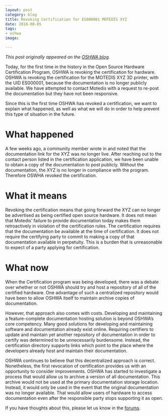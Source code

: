 ```yaml
---
layout: post
category: blog
title: Revoking Certification for ES000001 MOTEDIS XYZ
date: 2018-08-05
tags:
- oshwa
image:

---
```

*This post originally appeared on the [OSHWA blog](https://www.oshwa.org/2018/08/05/revoking-certification-for-es000001-motedis-xyz/).*

Today, for the first time in the history in the Open Source Hardware Certification Program, OSHWA is revoking the certification for hardware.  OSHWA is revoking the certification for the MOTEDIS XYZ 3D printer, with the UID ES000001, because the documentation is no longer publicly available.  We have attempted to contact Motedis with a request to re-post the documentation but they have not been responsive.

Since this is the first time OSHWA has revoked a certification, we want to explain what happened, as well as what we will do in order to help prevent this type of situation in the future.

# What happened
A few weeks ago, a community member wrote in and noted that the documentation link for the XYZ was no longer live.  After reaching out to the contact person listed in the certification application, we have been unable to obtain a copy of the documentation to post publicly.   Without the documentation, the XYZ is no longer in compliance with the program. Therefore OSWHA revoked the certification.

# What it means
Revoking the certification means that going forward the XYZ can no longer be advertised as being certified open source hardware.  It does not mean that Motedis’ failure to provide documentation today makes them retroactively in violation of the certification rules.  The certification requires that the documentation be available at the time of certification. It does not require the certifying party to commit to making a copy of that documentation available in perpetuity.  This is a burden that is unreasonable to expect of a party applying for certification.

# What now
When the Certification program was being developed, there was a debate over whether or not OSHWA should try and host a repository of all of the certified hardware.  One advantage of such a centralized repository would have been to allow OSHWA itself to maintain archive copies of documentation.

However, that approach also comes with costs.  Developing and maintaining a feature-complete documentation hosting solution is beyond OSHWA’s core competency.  Many good solutions for developing and maintaining software and documentation already exist online. Requiring certifiers to update and maintain yet another repository of documentation in order to certify was determined to be unnecessarily burdensome.  Instead, the certification directory supports links which point to the place where the developers already host and maintain their documentation.

OSHWA continues to believe that this decentralized approach is correct.  Nonetheless, the first revocation of certification provides us with an opportunity to consider improvements.  OSHWA has started to investigate a process that would allow us to archive a version of all documentation. This archive would not be used at the primary documentation storage location.  Instead, it would only be used in the event that the original documentation was no longer available. That would allow users of hardware to access documentation even after the responsible party stops supporting it as open.

If you have thoughts about this, please let us know in the [forums](https://community.oshwa.org/).
